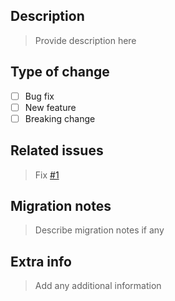 ## Description

> Provide description here

## Type of change
- [ ] Bug fix
- [ ] New feature
- [ ] Breaking change

## Related issues

> Fix [#1]() 

## Migration notes

> Describe migration notes if any

## Extra info

> Add any additional information
